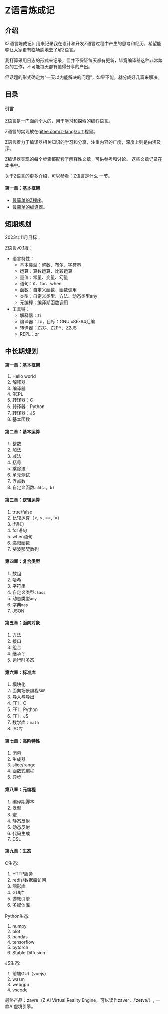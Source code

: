 # Z语言炼成记

## 介绍

《Z语言炼成记》用来记录我在设计和开发Z语言过程中产生的思考和经历，希望能够让大家更有临场感地去了解Z语言。

我打算采用日志的形式来记录，但并不保证每天都有更新，毕竟编译器这种非常繁杂的工作，不可能每天都有值得分享的产出。

但话题的形式确定为“一天以内能解决的问题”，如果不能，就分成好几篇来解决。

## 目录

#### 引言

Z语言是一门面向个人的，用于学习和探索的编程语言。

Z语言的实现放在[gitee.com/z-lang/zc](https://gitee.com/z-lang/zc)工程里。

Z语言着力于编译器相关知识的学习和分享，注重内容的广度，深度上则是由浅及深。

Z编译器实现的每个步骤都配套了解释性文章，可供参考和讨论。
这些文章记录在本书中。

关于Z语言的更多介绍，可以参看：[Z语言是什么](./Z语言是什么.md) 一节。

#### 第一章：基本框架

- [最简单的Z程序](./最简单的Z程序.md)。
- [最简单的编译器](./最简单的编译器.md)。

## 短期规划

2023年11月目标：

Z语言v0.1版：
- 语言特性：
    - 基本类型：整数、布尔、字符串
    - 运算：算数运算、比较运算
    - 量值：常量、变量、幻量
    - 语句：if、for、when
    - 函数：自定义函数、函数调用
    - 类型：自定义类型、方法、动态类型any
    - 元编程：编译期函数调用
- 工具链：
    - 解释器：zi
    - 编译器：zc，目标：GNU x86-64汇编
    - 转译器：Z2C、Z2PY、Z2JS
    - REPL：zr

## 中长期规划 

#### 第一章：基本框架

1. Hello world
1. 解释器
1. 编译器
1. REPL
1. 转译器：C
1. 转译器：Python
1. 转译器：JS
1. 基本函数

#### 第二章：基本运算

1. 整数
1. 加法
1. 减法
1. 括号
1. 乘除法
1. 单元测试
1. 浮点数
1. 自定义函数`add(a, b)`

#### 第三章：逻辑运算

1. true/false
1. 比较运算（<, >, ==, !=）
1. if语句
1. for语句
1. when语句
1. 递归函数
1. 斐波那契数列

#### 第四章：复合类型

1. 数组
1. 哈希
1. 字符串
1. 自定义类型`class`
1. 动态类型`any`
1. 字典`map`
1. JSON

#### 第五章：面向对象

1. 方法
1. 接口
1. 组合
1. 继承？
1. 运行时多态


#### 第六章：标准库

1. 模块化
1. 面向场景编程`SOP`
1. 导入与导出
1. FFI：C
1. FFI：Python
1. FFI：JS
1. 数学库：`math`
1. I/O库

#### 第七章：高阶特性

1. 闭包
1. 生成器
1. slice/range
1. 函数式编程
1. 异步

#### 第八章：元编程

1. 编译期脚本
1. 泛型
1. 宏
1. 静态反射
1. 动态反射
1. 代码生成
1. DSL

#### 第九章：生态

C生态:

1. HTTP服务
1. redis/数据库访问
1. 图形库
1. GUI库
1. 游戏引擎
1. 多媒体库

Python生态:

1. numpy
1. plot
1. pandas
1. tensorflow
1. pytorch
1. Stable Diffusion

JS生态:

1. 前端GUI（vuejs）
1. wasm
1. webgpu
1. vscode

最终产品：zavre（Z AI Virtual Reality Engine，可以读作zaver，/ˈzeɪvə/）, 一款AI虚境引擎。
